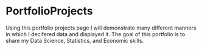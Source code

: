 # PortfolioProjects

Using this portfolio projects page I will demonstrate many different manners in which I decifered data and displayed it.
The goal of this portfolio is to share my Data Science, Statistics, and Economic skills. 
